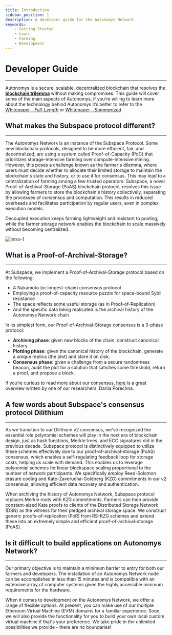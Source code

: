 ```yaml
---
title: Introduction
sidebar_position: 1
description: A developer guide for the Autonomys Network
keywords:
    - Getting Started
    - Learn
    - Farming
    - Development
---
```


# Developer Guide
---
Autonomys is a secure, scalable, decentralized blockchain that resolves the **[blockchain trilemma](https://vitalik.ca/general/2017/12/31/sharding_faq.html#this-sounds-like-theres-some-kind-of-scalability-trilemma-at-play-what-is-this-trilemma-and-can-we-break-through-it)** without making compromises. This guide will cover some of the main aspects of Autonomys, if you’re willing to learn more about the technology behind Autonomys it’s better to refer to the [Whitepaper - _Full-Length_](https://assets.website-files.com/61526a2af87a54e565b0ae92/617759c00edd0e3bd279aa29_Subspace_%20A%20solution%20to%20the%20farmer%27s%20dilemma.pdf) or [Whitepaper - _Summarized_](https://subspace.network/news/subspace-network-whitepaper)

## What makes the Subspace protocol different?
---
The Autonomys Network is an instance of the Subspace Protocol. Some new blockchain protocols, designed to be more efficient, fair, and decentralized, are using a system called Proof-of-Capacity (PoC) that prioritizes storage-intensive farming over compute-intensive mining. However, this poses a challenge known as the farmer's dilemma, where users must decide whether to allocate their limited storage to maintain the blockchain's state and history, or to use it for consensus. This may lead to a centralization of farming among a few trusted operators. Subspace, a novel Proof-of-Archival-Storage (PoAS) blockchain protocol, resolves this issue by allowing farmers to store the blockchain's history collectively, separating the processes of consensus and computation. This results in reduced overheads and facilitates participation by regular users, even in complex execution models.

Decoupled execution keeps farming lightweight and resistant to pooling, while the farmer storage network enables the blockchain to scale massively without becoming centralized.

![Intro-1](/img/developers/Intro-1.png)

## What is a Proof-of-Archival-Storage?
---
At Subspace, we implement a Proof-of-Archival-Storage protocol based on the following:
- A Nakamoto (or longest-chain) consensus protocol
- Employing a proof-of-capacity resource puzzle for space-bound Sybil resistance
- The space reflects some useful storage (as in Proof-of-Replication)
- And the specific data being replicated is the archival history of the Autonomys Network chain

In its simplest form, our Proof-of-Archival-Storage consensus is a 3-phase protocol:
- **Archiving phase**: given new blocks of the chain, construct canonical history.
- **Plotting phase**: given the canonical history of the blockchain, generate a unique replica (the plot) and store it on disk.
- **Consensus phase**: given a challenge from a secure randomness beacon, audit the plot for a solution that satisfies some threshold, return a proof, and propose a block.

If you’re curious to read more about our consensus, [here](https://blog.subspace.network/dilithium-the-subspace-consensus-v2-3c5df0759e72) is a great overview written by one of our researchers, Dariia Porechna.

## A few words about Subspace's consensus protocol **Dilithium**
---
As we transition to our Dilithium v2 consensus, we've recognized the essential role polynomial schemes will play in the next era of blockchain design, just as hash functions, Merkle trees, and ECC signatures did in the previous decade. Subspace protocol is distinctively equipped to utilize these schemes effectively due to our proof-of-archival-storage (PoAS) consensus, which enables a self-regulating feedback loop for storage costs, helping us scale with demand. This enables us to leverage polynomial schemes for linear blockspace scaling proportional to the number of network participants. We specifically employ Reed-Solomon erasure coding and Kate-Zaverucha-Goldberg (KZG) commitments in our v2 consensus, allowing efficient data recovery and authentication.

When archiving the history of Autonomys Network, Subspace protocol replaces Merkle roots with KZG commitments. Farmers can then provide constant-sized Kate proofs to clients of the Distributed Storage Network (DSN) as the witness for their pledged archival storage space. We construct generic proofs-of-replication (PoR) from RS-KZG schemes and extend these into an extremely simple and efficient proof-of-archival-storage (PoAS).

## Is it difficult to build applications on Autonomys Network?
---

Our primary objective is to maintain a minimum barrier to entry for both our farmers and developers. The installation of an Autonomys Network node can be accomplished in less than 15 minutes and is compatible with an extensive array of computer systems given the highly accessible minimum requirements for the hardware.

When it comes to development on the Autonomys Network, we offer a range of flexible options. At present, you can make use of our multiple Ethereum Virtual Machine (EVM) domains for a familiar experience. Soon, we will also provide the functionality for you to build your own local custom virtual machine if that's your preference. We take pride in the unlimited possibilities we provide - there are no boundaries!